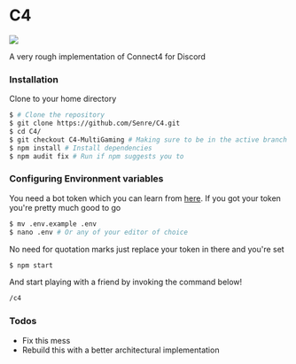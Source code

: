 # C4
![](https://cdn.discordapp.com/attachments/605343680047480864/643377529331253248/wallpaper.png)

A very rough implementation of Connect4 for Discord

### Installation

Clone to your home directory
```sh
$ # Clone the repository
$ git clone https://github.com/Senre/C4.git
$ cd C4/
$ git checkout C4-MultiGaming # Making sure to be in the active branch
$ npm install # Install dependencies
$ npm audit fix # Run if npm suggests you to
```

### Configuring Environment variables

You need a bot token which you can learn from [here](https://www.writebots.com/discord-bot-token/). If you got your token you're pretty much good to go

```sh
$ mv .env.example .env
$ nano .env # Or any of your editor of choice
```
No need for quotation marks just replace your token in there and you're set
```sh
$ npm start
```

And start playing with a friend by invoking the command below!
```sh
/c4
```

### Todos

 - Fix this mess
 - Rebuild this with a better architectural implementation
